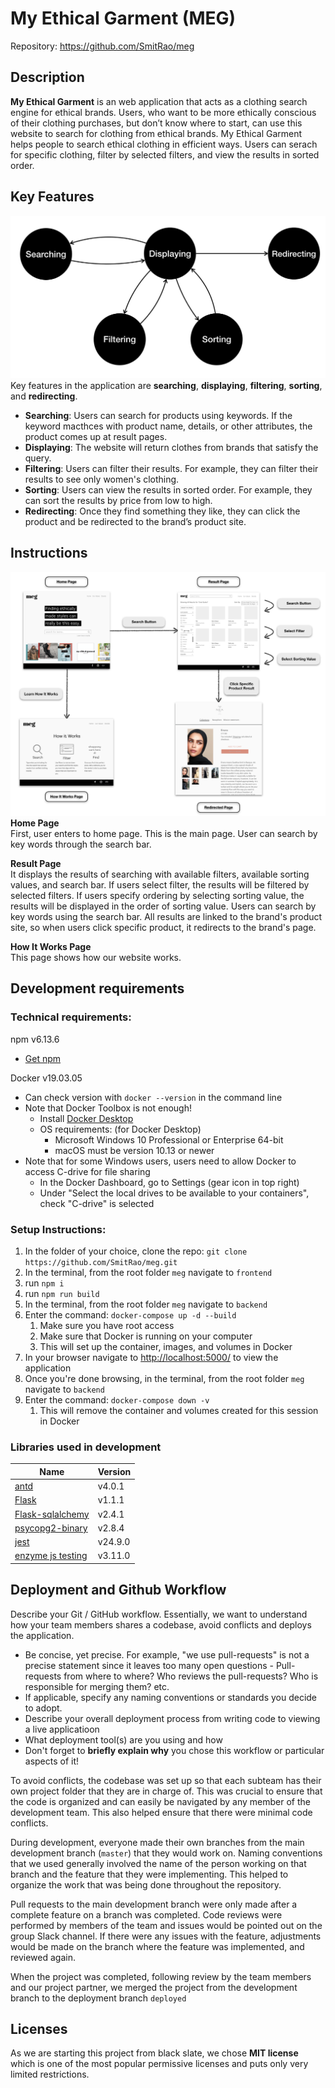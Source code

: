 # My Ethical Garment (MEG)

Repository: https://github.com/SmitRao/meg

## Description 
 **My Ethical Garment** is an web application that acts as a clothing search engine for ethical brands. 
 Users, who want to be more ethically conscious of their clothing purchases, but don’t know where to start, can use this website to search for clothing from ethical brands. My Ethical Garment helps people to search ethical clothing in efficient ways. Users can serach for specific clothing, filter by selected filters, and view the results in sorted order.

## Key Features
![UserWorkFlow](https://github.com/SmitRao/meg/blob/deliverables/deliverables/user_workflow_2.png)
 Key features in the application are **searching**, **displaying**, **filtering**, **sorting**, and **redirecting**.
 * **Searching**: Users can search for products using keywords. If the keyword macthces with product name, details, or other attributes, the product comes up at result pages. 
 * **Displaying**: The website will return clothes from brands that satisfy the query.
 * **Filtering**: Users can filter their results. For example, they can filter their results to see only women's clothing.
 * **Sorting**: Users can view the results in sorted order. For example, they can sort the results by price from low to high.
 * **Redirecting**: Once they find something they like, they can click the product and be redirected to the brand’s product site.

## Instructions
![UserWorkFlow](https://github.com/SmitRao/meg/blob/deliverables/deliverables/workflow_with_screenshots.png)
 **Home Page**<br>
 First, user enters to home page. This is the main page. User can search by key words through the search bar.
 
 **Result Page**<br>
 It displays the results of searching with available filters, available sorting values, and search bar. If users select filter, the results will be filtered by selected filters. If users specify ordering by selecting sorting value, the results will be displayed in the order of sorting value. Users can search by key words using the search bar. All results are linked to the brand's product site, so when users click specific product, it redirects to the brand's page.
 
 **How It Works Page**<br>
 This page shows how our website works.

 
 ## Development requirements

### Technical requirements:

npm v6.13.6
  - [Get npm](https://www.npmjs.com/get-npm)

Docker v19.03.05
  - Can check version with `docker --version` in the command line
  - Note that Docker Toolbox is not enough!
    - Install [Docker Desktop](https://www.docker.com/products/docker-desktop)
    - OS requirements: (for Docker Desktop)
      - Microsoft Windows 10 Professional or Enterprise 64-bit
      - macOS must be version 10.13 or newer
  - Note that for some Windows users, users need to allow Docker to access C-drive for file sharing
    - In the Docker Dashboard, go to Settings (gear icon in top right)
    - Under "Select the local drives to be available to your containers", check "C-drive" is selected

### Setup Instructions:
 1. In the folder of your choice, clone the repo: `git clone https://github.com/SmitRao/meg.git`
 2. In the terminal, from the root folder `meg` navigate to `frontend` 
 3. run `npm i`
 4. run `npm run build`
 5. In the terminal, from the root folder `meg` navigate to `backend`
 6. Enter the command: `docker-compose up -d --build`
    1. Make sure you have root access
    2. Make sure that Docker is running on your computer
    3. This will set up the container, images, and volumes in Docker
 7. In your browser navigate to [http://localhost:5000/](http://localhost:5000/) to view the application
 8. Once you're done browsing, in the terminal, from the root folder `meg` navigate to `backend`
 9. Enter the command: `docker-compose down -v`
    1.  This will remove the container and volumes created for this session in Docker

### Libraries used in development

Name|Version|
--|--|
[antd](https://ant.design) | v4.0.1
[Flask](https://flask.palletsprojects.com/en/1.1.x/) | v1.1.1
[Flask-sqlalchemy](https://flask-sqlalchemy.palletsprojects.com/en/2.x/) | v2.4.1
[psycopg2-binary](https://www.psycopg.org/docs/) | v2.8.4
[jest](https://www.npmjs.com/package/jest)| v24.9.0
[enzyme js testing](https://www.npmjs.com/package/enzyme)| v3.11.0
 
 ## Deployment and Github Workflow

Describe your Git / GitHub workflow. Essentially, we want to understand how your team members shares a codebase, avoid conflicts and deploys the application.

 * Be concise, yet precise. For example, "we use pull-requests" is not a precise statement since it leaves too many open questions - Pull-requests from where to where? Who reviews the pull-requests? Who is responsible for merging them? etc.
 * If applicable, specify any naming conventions or standards you decide to adopt.
 * Describe your overall deployment process from writing code to viewing a live applicatioon
 * What deployment tool(s) are you using and how
 * Don't forget to **briefly explain why** you chose this workflow or particular aspects of it!

To avoid conflicts, the codebase was set up so that each subteam has their own project folder that they are in charge of. This was crucial to ensure that the code is organized and can easily be navigated by any member of the development team. This also helped ensure that there were minimal code conflicts.

During development, everyone made their own branches from the main development branch (`master`) that they would work on. Naming conventions that we used generally involved the name of the person working on that branch and the feature that they were implementing. This helped to organize the work that was being done throughout the repository.

Pull requests to the main development branch were only made after a complete feature on a branch was completed. Code reviews were performed by members of the team and issues would be pointed out on the group Slack channel. If there were any issues with the feature, adjustments would be made on the branch where the feature was implemented, and reviewed again.

When the project was completed, following review by the team members and our project partner, we merged the project from the development branch to the deployment branch `deployed`

 ## Licenses 
 As we are starting this project from black slate, we chose **MIT license** which is one of the most popular permissive licenses and puts only very limited restrictions.
